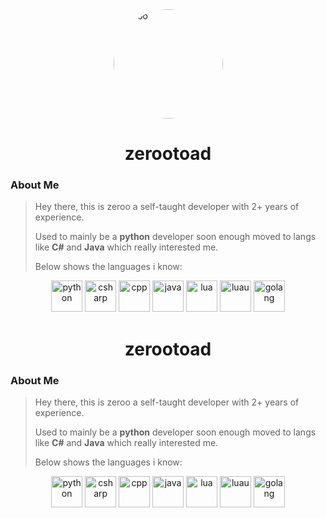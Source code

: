 <div style="width: 175px; height: 175px; border-radius: 50%; overflow: hidden; background-color: transparent; display: block; margin-left: auto; margin-right: auto;">
    <img src="https://avatars.githubusercontent.com/u/153208404?v=4" alt="zeroo" style="width: 100%; height: auto; object-fit: cover;">
</div>

<div align="center">
    <h1>zerootoad</h1>
</div>

### About Me
> Hey there, this is zeroo a self-taught developer with 2+ years of experience.
>
> Used to mainly be a **python** developer soon enough moved to langs like **C#** and **Java** which really interested me.
>
> Below shows the languages i know:


<div align="center">
    <img src="https://cdn-icons-png.flaticon.com/128/5968/5968350.png" alt="python" width=50 height=50>
    <img src="https://cdn-icons-png.flaticon.com/128/6132/6132221.png" alt="csharp" width=50 height=50>
    <img src="https://cdn-icons-png.flaticon.com/128/6132/6132222.png" alt="cpp" width=50 height=50>
    <img src="https://cdn-icons-png.flaticon.com/128/5968/5968282.png" alt="java" width=50 height=50>
    <img src="https://duckduckgo.com/i/074bab0a.png" alt="lua" width=50 height=50>
    <img src="https://external-content.duckduckgo.com/ip3/luau-lang.org.ico" alt="luau" width=50 height=50>
    <img src="https://external-content.duckduckgo.com/ip3/go.dev.ico" alt="golang" width=50 height=50>
</div>


<div align="center">
    <h1>zerootoad</h1>
</div>

### About Me
> Hey there, this is zeroo a self-taught developer with 2+ years of experience.
>
> Used to mainly be a **python** developer soon enough moved to langs like **C#** and **Java** which really interested me.
>
> Below shows the languages i know:


<div align="center">
    <img src="https://cdn-icons-png.flaticon.com/128/5968/5968350.png" alt="python" width=50 height=50>
    <img src="https://cdn-icons-png.flaticon.com/128/6132/6132221.png" alt="csharp" width=50 height=50>
    <img src="https://cdn-icons-png.flaticon.com/128/6132/6132222.png" alt="cpp" width=50 height=50>
    <img src="https://cdn-icons-png.flaticon.com/128/5968/5968282.png" alt="java" width=50 height=50>
    <img src="https://duckduckgo.com/i/074bab0a.png" alt="lua" width=50 height=50>
    <img src="https://external-content.duckduckgo.com/ip3/luau-lang.org.ico" alt="luau" width=50 height=50>
    <img src="https://external-content.duckduckgo.com/ip3/go.dev.ico" alt="golang" width=50 height=50>
</div>
